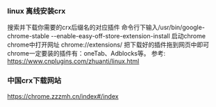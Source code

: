 ### linux 离线安装crx
搜索并下载你需要的crx后缀名的对应插件
命令行下输入/usr/bin/google-chrome-stable --enable-easy-off-store-extension-install 启动chrome
chrome中打开网址 chrome://extensions/
把下载好的插件拖到网页中即可
chrome一定要装的插件有：oneTab、Adblocks等。
参考: https://www.cnplugins.com/zhuanti/linux.html

### 中国crx下载网站
https://chrome.zzzmh.cn/index#/index
